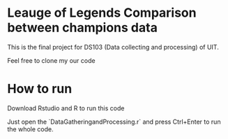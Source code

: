 # Leauge of Legends Comparison between champions data
<p>This is the final project for DS103 (Data collecting and processing) of UIT.</p>
<p>Feel free to clone my our code</p>

# How to run
<p>Download Rstudio and R to run this code</p>
<p>Just open the `DataGatheringandProcessing.r` and press Ctrl+Enter to run the whole code. </p>
